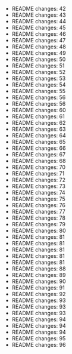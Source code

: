 - README changes: 42
- README changes: 43
- README changes: 44
- README changes: 45
- README changes: 46
- README changes: 47
- README changes: 48
- README changes: 49
- README changes: 50
- README changes: 51
- README changes: 52
- README changes: 53
- README changes: 54
- README changes: 55
- README changes: 56
- README changes: 56
- README changes: 60
- README changes: 61
- README changes: 62
- README changes: 63
- README changes: 64
- README changes: 65
- README changes: 66
- README changes: 67
- README changes: 68
- README changes: 70
- README changes: 71
- README changes: 72
- README changes: 73
- README changes: 74
- README changes: 75
- README changes: 76
- README changes: 77
- README changes: 78
- README changes: 79
- README changes: 80
- README changes: 81
- README changes: 81
- README changes: 81
- README changes: 81
- README changes: 81
- README changes: 88
- README changes: 89
- README changes: 90
- README changes: 91
- README changes: 92
- README changes: 93
- README changes: 93
- README changes: 93
- README changes: 94
- README changes: 94
- README changes: 94
- README changes: 95
- README changes: 96
